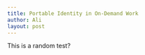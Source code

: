 ```yaml
---
title: Portable Identity in On-Demand Work
author: Ali
layout: post
---
```



This is a random test?
